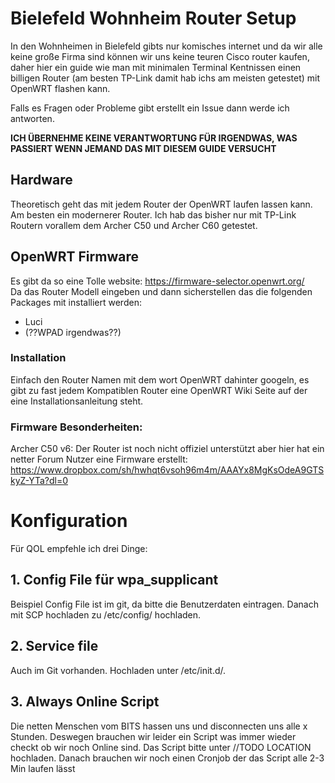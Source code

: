 # Bielefeld Wohnheim Router Setup
In den Wohnheimen in Bielefeld gibts nur komisches internet und da wir alle keine große Firma sind können wir uns keine teuren Cisco router kaufen, daher hier ein guide wie man mit minimalen Terminal Kentnissen einen billigen Router (am besten TP-Link damit hab ichs am meisten getestet) mit OpenWRT flashen kann.

Falls es Fragen oder Probleme gibt erstellt ein Issue dann werde ich antworten.

**ICH ÜBERNEHME KEINE VERANTWORTUNG FÜR IRGENDWAS, WAS PASSIERT WENN JEMAND DAS MIT DIESEM GUIDE VERSUCHT**

## Hardware
Theoretisch geht das mit jedem Router der OpenWRT laufen lassen kann. Am besten ein modernerer Router. Ich hab das bisher nur mit TP-Link Routern vorallem dem Archer C50 und Archer C60 getestet.

## OpenWRT Firmware
Es gibt da so eine Tolle website: https://firmware-selector.openwrt.org/  
Da das Router Modell eingeben und dann sicherstellen das die folgenden Packages mit installiert werden:
- Luci
- (??WPAD irgendwas??)

### Installation
Einfach den Router Namen mit dem wort OpenWRT dahinter googeln, es gibt zu fast jedem Kompatiblen Router eine OpenWRT Wiki Seite auf der eine Installationsanleitung steht.

### Firmware Besonderheiten:
Archer C50 v6: Der Router ist noch nicht offiziel unterstützt aber hier hat ein netter Forum Nutzer eine Firmware erstellt: https://www.dropbox.com/sh/hwhqt6vsoh96m4m/AAAYx8MgKsOdeA9GTSkyZ-YTa?dl=0

# Konfiguration
Für QOL empfehle ich drei Dinge:
## 1. Config File für wpa_supplicant
Beispiel Config File ist im git, da bitte die Benutzerdaten eintragen. Danach mit SCP hochladen zu /etc/config/ hochladen.
## 2. Service file
Auch im Git vorhanden. Hochladen unter /etc/init.d/.
## 3. Always Online Script
Die netten Menschen vom BITS hassen uns und disconnecten uns alle x Stunden. Deswegen brauchen wir leider ein Script was immer wieder checkt ob wir noch Online sind. Das Script bitte unter //TODO LOCATION hochladen.
Danach brauchen wir noch einen Cronjob der das Script alle 2-3 Min laufen lässt
